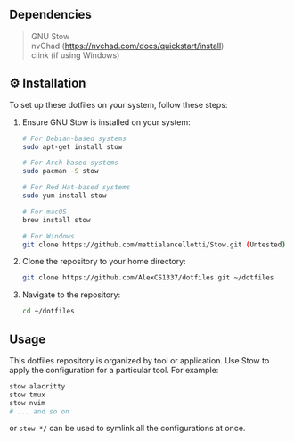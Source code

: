 ## Dependencies

> GNU Stow   
> nvChad (https://nvchad.com/docs/quickstart/install)  
> clink (if using Windows)

## ⚙️ Installation

To set up these dotfiles on your system, follow these steps:

1. Ensure GNU Stow is installed on your system:

    ```bash
    # For Debian-based systems
    sudo apt-get install stow

	# For Arch-based systems
	sudo pacman -S stow

    # For Red Hat-based systems
    sudo yum install stow

    # For macOS
    brew install stow

    # For Windows
    git clone https://github.com/mattialancellotti/Stow.git (Untested)
    ```

2. Clone the repository to your home directory:

    ```bash
    git clone https://github.com/AlexCS1337/dotfiles.git ~/dotfiles
    ```

3. Navigate to the repository:

    ```bash
    cd ~/dotfiles
    ```

##  Usage

This dotfiles repository is organized by tool or application. Use Stow to apply the configuration for a particular tool. For example:

```bash
stow alacritty
stow tmux
stow nvim
# ... and so on
```
or `stow */` can be used to symlink all the configurations at once.
